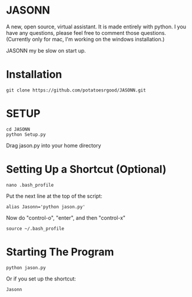 # JASONN
A new, open source, virtual assistant. It is made entirely with python. I you have any questions, please feel free to comment those questions. (Currently only for mac, I'm working on the windows installation.)  

JASONN my be slow on start up.

# Installation
    git clone https://github.com/potatoesrgood/JASONN.git

# SETUP
    cd JASONN 
    python Setup.py
    
Drag jason.py into your home directory
  
# Setting Up a Shortcut (Optional)
    nano .bash_profile
   
Put the next line at the top of the script:
   
    alias Jasonn='python jason.py'
  
Now do "control-o", "enter", and then "control-x"
  
    source ~/.bash_profile

# Starting The Program
    python jason.py

Or if you set up the shortcut:
    
    Jasonn
  
